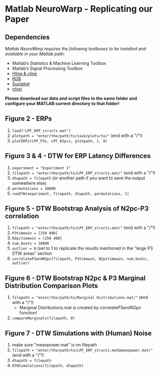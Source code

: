 # Matlab NeuroWarp - Replicating our Paper

## Dependencies
*Matlab NeuroWarp requires the following toolboxes to be installed and available in your Matlab path:*
- Matlab’s Statistics & Machine Learning Toolbox
- Matlab’s Signal Processing Toolbox
- [Hline & vline](https://de.mathworks.com/matlabcentral/fileexchange/1039-hline-and-vline )
- [RGB](https://de.mathworks.com/matlabcentral/fileexchange/46872-intuitive-rgb-color-values-from-xkcd)
- [Suplabel](https://de.mathworks.com/matlabcentral/fileexchange/7772-suplabel )
- [nhist](https://de.mathworks.com/matlabcentral/fileexchange/27388-plot-and-compare-histograms-pretty-by-default)

**Please download our data and script files to the same folder and configure your MATLAB current directory to that folder!**

## Figure 2 - ERPs 
1. `load("LPF_ERP_structs.mat")`
2. `plotpath = "enter/the/path/to/save/plots/to/"` (end with a "/"!)
3. `plotERPs(LPF_P3s, LPF_N2pcs, plotpath, 1, 0)`

## Figure 3 & 4 - DTW for ERP Latency Differences 
1. `experiment = "Experiment 1"`
2. `filepath = "enter/the/path/to/LPF_ERP_structs.mat/"` (end with a "/"!)
3. `dtwpath = filepath` (or another path if you want to save the output somewhere else)
4. `permutations = 10000`
5. `runDTW(experiment, filepath, dtwpath, permutations, 1)`

## Figure 5 - DTW Bootstrap Analysis of N2pc-P3 correlation
1. `filepath = "enter/the/path/to/LPF_ERP_structs.mat/"` (end with a "/"!)
2. `P3timewin = [250 800]`
3. `N2pctimewin = [150 400]`
4. `num_boots = 10000`
5. `outlier = 0` (set to 1 to replicate the results mentioned in the "large P3 DTW areas" section
6. `correlateP3andN2pc(filepath, P3timewin, N2pctimewin, num_boots, outlier)`

## Figure 6 - DTW Bootstrap N2pc & P3 Marginal Distribution Comparison Plots
1. `filepath = "enter/the/path/to/Marginal Distributions.mat/"` (end with a "/"!)
    - Marginal Distributions.mat is created by correlateP3andN2pc function!
2. `compareMarginals(filepath, 0)`

## Figure 7 - DTW Simulations with (Human) Noise
1. make sure "meanpower.mat" is on filepath
2. `filepath = "enter/the/path/to/LPF_ERP_structs.mat&meanpower.mat/"` (end with a "/"!)
3. `dtwpath = filepath`
4. `DTWSimulations(filepath, dtwpath)`
